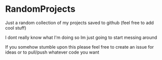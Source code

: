 # RandomProjects
Just a random collection of my projects saved to github (feel free to add cool stuff)

I dont really know what I'm doing so Im just going to start messing around 

If you somehow stumble upon this please feel free to create an issue for ideas or to pull/push whatever code you want

